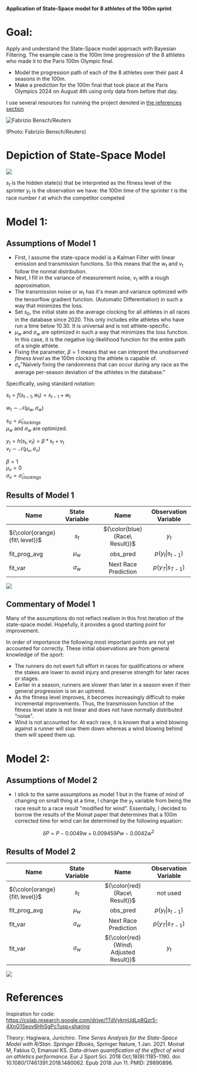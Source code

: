 **Application of State-Space model for 8 athletes of the 100m sprint**

# Goal:

Apply and understand the State-Space model approach with Bayesian Filtering. The example case is the 100m time progression of the 8 athletes who made it to the Paris 100m Olympic final. 
- Model the progression path of each of the 8 athletes over their past 4 seasons in the 100m. 
- Make a prediction for the 100m final that took place at the Paris Olympics 2024 on August 4th using only data from before that day.

I use several resources for running the project denoted in [the references section](#References)

![Fabrizio Bensch/Reuters](https://github.com/V-Mitch/track_ssm/blob/master/start_100m.jpg)

(Photo: Fabrizio Bensch/Reuters)

# Depiction of State-Space Model

![](https://github.com/V-Mitch/track_ssm/blob/master/depiction_1.png)

$s_t$ is the hidden state(s) that be interpreted as the fitness level of the sprinter
$y_t$ is the observation we have: the 100m time of the sprinter
$t$ is the race number $t$ at which the competitor competed

# Model 1:

## Assumptions of Model 1

-   First, I assume the state-space model is a Kalman Filter with linear emission and transmission functions. So this means that the $w_t$ and $v_t$ follow the normal distribution.
-   Next, I fill in the variance of measurement noise, $v_t$ with a rough approximation.
-   The transmission noise or $w_t$ has it's mean and variance optimized with the tensorflow gradient function. (Automatic Differentiation) in such a way that minimizes the loss.
-   Set $s_0$, the initial state as the average clocking for all athletes in all races in the database since 2020. This only includes elite athletes who have run a time below 10.30. It is universal and is not athlete-specific.
-   $\mu_w$ and $\sigma_w$ are optimized in such a way that minimizes the loss function. In this case, it is the negative log-likelihood function for the entire path of a single athlete.
-   Fixing the parameter, $\beta = 1$ means that we can interpret the *unobserved fitness level* as the 100m clocking the athlete is capable of.
-   $\sigma_v$"Naively fixing the randomness that can occur during any race as the average per-season deviation of the athletes in the database."

Specifically, using standard notation:

$s_t = f(s_{t-1},w_t) = s_{t-1} + w_t$

$w_t \sim \mathcal{N}(\mu_{w}, \sigma_{w})$

$s_0 = \hat{\mu}_{clockings}$\
$\mu_w$ and $\sigma_w$ are optimized.

$y_t = h(s_t, v_t) = \beta * s_t + v_t$\
$v_t \sim \mathcal{N}(\mu_{v}, \sigma_{v})$

$\beta = 1$\
$\mu_v = 0$\
$\sigma_v = \hat{\sigma}_{clockings}$

## Results of Model 1

| Name                           | State Variable |     |              Name              | Observation Variable |
|---------------|:-------------:|:-------------:|:-------------:|:-------------:|
| ${\color{orange}{fit\ level}}$ |     $s_t$      |     | ${\color{blue}{Race\ Result}}$ |        $y_t$         |
| fit_prog_avg                   |   $\mu_{w}$    |     |            obs_pred            | $p(y_t \| s_{t-1})$  |
| fit_var                        |  $\sigma_{w}$  |     |      Next Race Prediction      | $p(y_T \| s_{T-1})$  |

![](https://github.com/V-Mitch/track_ssm/blob/master/competitor_kalman_plots.png)

## Commentary of Model 1

Many of the assumptions do not reflect realism in this first iteration of the state-space model. Hopefully, it provides a good starting point for improvement.

In order of importance the following most important points are not yet accounted for correctly. These initial observations are from general knowledge of the sport:
- The runners do not exert full effort in races for qualifications or where the stakes are lower to avoid injury and preserve strength for later races or stages.
- Earlier in a season, runners are slower than later in a season even if their general progression is on an uptrend.
- As the fitness level improves, it becomes increasingly difficult to make incremental improvements. Thus, the transmission function of the fitness level state is not linear and does not have normally distributed "noise".
- Wind is not accounted for. At each race, it is known that a wind blowing against a runner will slow them down whereas a wind blowing behind them will speed them up. 
  
# Model 2:

## Assumptions of Model 2

- I stick to the same assumptions as model 1 but in the frame of mind of changing on small thing at a time, I change the $y_t$ variable from being the race result to a race result "modified for wind". Essentially, I decided to borrow the results of the Moinat paper that determines that a 100m corrected time for wind can be determined by the following equation:

$$ \delta P = P - 0.0049 w + 0.009459 P w - 0.0042w^2 $$

## Results of Model 2

| Name                           | State Variable |     |              Name              | Observation Variable |
|---------------|:-------------:|:-------------:|:-------------:|:-------------:|
| ${\color{orange}{fit\ level}}$ |     $s_t$      |     | ${\color{red}{Race\ Result}}$ |        not used         |
| fit_prog_avg                   |   $\mu_{w}$    |     |            obs_pred            | $p(y_t \| s_{t-1})$  |
| fit_var                        |  $\sigma_{w}$  |     |      Next Race Prediction      | $p(y_T \| s_{T-1})$  |
| fit_var                        |  $\sigma_{w}$  |     |      ${\color{red}{Wind\ Adjusted Result}}$      | $y_t$  |

![](https://github.com/V-Mitch/track_ssm/blob/master/competitor_kalman_plots_2.png)

# References

Inspiration for code:
<https://colab.research.google.com/drive/1TdVykmUdLp8Qzr5-4XnG1Seov6HhSgPc?usp=sharing>

Theory:
Hagiwara, Junichiro. *Time Series Analysis for the State-Space Model with R/Stan. Springer EBooks*, Springer Nature, 1 Jan. 2021.
Moinat M, Fabius O, Emanuel KS. *Data-driven quantification of the effect of wind on athletics performance.* Eur J Sport Sci. 2018 Oct;18(9):1185-1190. doi: 10.1080/17461391.2018.1480062. Epub 2018 Jun 11. PMID: 29890896.
